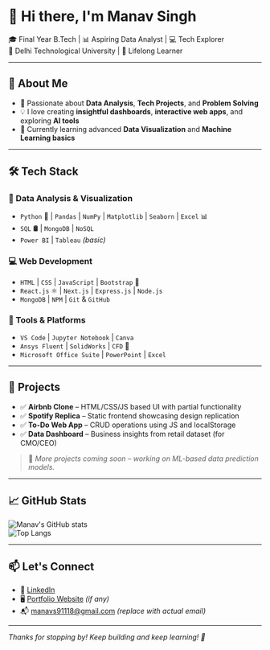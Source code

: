 # 👋 Hi there, I'm Manav Singh

🎓 Final Year B.Tech | 📊 Aspiring Data Analyst | 💻 Tech Explorer  
📍 Delhi Technological University | 🧠 Lifelong Learner

---

## 🚀 About Me

- 🎯 Passionate about **Data Analysis**, **Tech Projects**, and **Problem Solving**  
- 💡 I love creating **insightful dashboards**, **interactive web apps**, and exploring **AI tools**  
- 🧰 Currently learning advanced **Data Visualization** and **Machine Learning basics**

---

## 🛠️ Tech Stack

### 🔢 Data Analysis & Visualization
- `Python` 🐍 | `Pandas` | `NumPy` | `Matplotlib` | `Seaborn` | `Excel` 📊  
- `SQL` 🛢️ | `MongoDB` | `NoSQL`  
- `Power BI` | `Tableau` *(basic)*  

### 💻 Web Development
- `HTML` | `CSS` | `JavaScript` | `Bootstrap` 🎨  
- `React.js` ⚛️ | `Next.js` | `Express.js` | `Node.js`  
- `MongoDB` | `NPM` | `Git` & `GitHub`  

### 🧰 Tools & Platforms
- `VS Code` | `Jupyter Notebook` | `Canva`  
- `Ansys Fluent` | `SolidWorks` | `CFD` 🔧  
- `Microsoft Office Suite` | `PowerPoint` | `Excel`

---

## 📌 Projects

- ✅ **Airbnb Clone** – HTML/CSS/JS based UI with partial functionality  
- ✅ **Spotify Replica** – Static frontend showcasing design replication  
- ✅ **To-Do Web App** – CRUD operations using JS and localStorage  
- ✅ **Data Dashboard** – Business insights from retail dataset (for CMO/CEO)

> 📁 *More projects coming soon – working on ML-based data prediction models.*

---

## 📈 GitHub Stats

![Manav's GitHub stats](https://github-readme-stats.vercel.app/api?username=manavsinghdtu&show_icons=true&theme=default)  
![Top Langs](https://github-readme-stats.vercel.app/api/top-langs/?username=manavsinghdtu&layout=compact)

---

## 📫 Let's Connect

- 💼 [LinkedIn](www.linkedin.com/in/manav-singh-130579289)  
- 🖥️ [Portfolio Website]([https://your-portfolio-link.com](https://teddyklj.github.io/Manavtheanalyst2.github.io/)) *(if any)*  
- 📬 manavs91118@gmail.com *(replace with actual email)*  

---

_Thanks for stopping by! Keep building and keep learning! 🚀_
